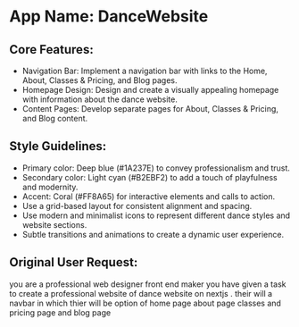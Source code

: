 # **App Name**: DanceWebsite

## Core Features:

- Navigation Bar: Implement a navigation bar with links to the Home, About, Classes & Pricing, and Blog pages.
- Homepage Design: Design and create a visually appealing homepage with information about the dance website.
- Content Pages: Develop separate pages for About, Classes & Pricing, and Blog content.

## Style Guidelines:

- Primary color: Deep blue (#1A237E) to convey professionalism and trust.
- Secondary color: Light cyan (#B2EBF2) to add a touch of playfulness and modernity.
- Accent: Coral (#FF8A65) for interactive elements and calls to action.
- Use a grid-based layout for consistent alignment and spacing.
- Use modern and minimalist icons to represent different dance styles and website sections.
- Subtle transitions and animations to create a dynamic user experience.

## Original User Request:
you are a professional web designer front end maker you have given a task to create a professional website of dance website on nextjs . their will a navbar in which thier will be option of home page about page classes and pricing page and blog page
  
